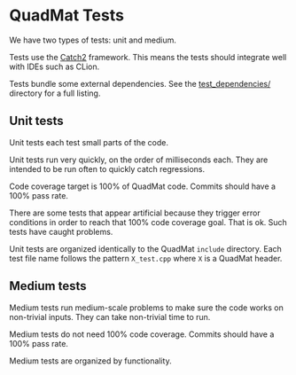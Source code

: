 # QuadMat Tests

We have two types of tests: unit and medium.

Tests use the [Catch2](https://github.com/catchorg/Catch2) framework. This means the tests should integrate well with
IDEs such as CLion.

Tests bundle some external dependencies. See the [test_dependencies/](test_dependencies) directory for a full listing.

## Unit tests

Unit tests each test small parts of the code.

Unit tests run very quickly, on the order of milliseconds each. They are intended to be run often to quickly catch regressions.

Code coverage target is 100% of QuadMat code. Commits should have a 100% pass rate.

There are some tests that appear artificial because they trigger error conditions in order to reach that 100% code
coverage goal. That is ok. Such tests have caught problems.

Unit tests are organized identically to the QuadMat `include` directory. Each test file name follows the pattern `X_test.cpp`
where `X` is a QuadMat header.

## Medium tests

Medium tests run medium-scale problems to make sure the code works on non-trivial inputs. They can take non-trivial time to run.

Medium tests do not need 100% code coverage. Commits should have a 100% pass rate.

Medium tests are organized by functionality.